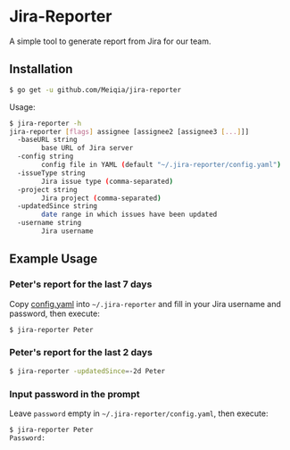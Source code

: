 # Jira-Reporter

A simple tool to generate report from Jira for our team.


## Installation

```bash
$ go get -u github.com/Meiqia/jira-reporter
```

Usage:

```bash
$ jira-reporter -h
jira-reporter [flags] assignee [assignee2 [assignee3 [...]]]
  -baseURL string
    	base URL of Jira server
  -config string
    	config file in YAML (default "~/.jira-reporter/config.yaml")
  -issueType string
    	Jira issue type (comma-separated)
  -project string
    	Jira project (comma-separated)
  -updatedSince string
    	date range in which issues have been updated
  -username string
    	Jira username
```


## Example Usage

### Peter's report for the last 7 days

Copy [config.yaml](config.yaml) into `~/.jira-reporter` and fill in your Jira username and password, then execute:

```bash
$ jira-reporter Peter
```

### Peter's report for the last 2 days

```bash
$ jira-reporter -updatedSince=-2d Peter
```

### Input password in the prompt

Leave `password` empty in `~/.jira-reporter/config.yaml`, then execute:

```bash
$ jira-reporter Peter
Password: 
```
